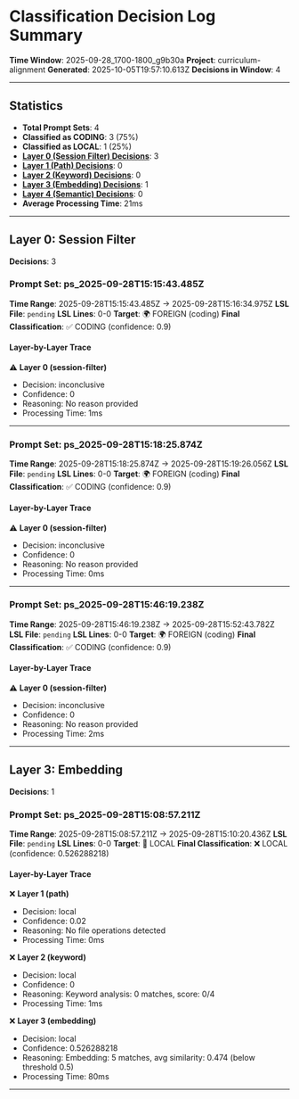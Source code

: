 # Classification Decision Log Summary

**Time Window**: 2025-09-28_1700-1800_g9b30a
**Project**: curriculum-alignment
**Generated**: 2025-10-05T19:57:10.613Z
**Decisions in Window**: 4

---

## Statistics

- **Total Prompt Sets**: 4
- **Classified as CODING**: 3 (75%)
- **Classified as LOCAL**: 1 (25%)
- **[Layer 0 (Session Filter) Decisions](#layer-0-session-filter)**: 3
- **[Layer 1 (Path) Decisions](#layer-1-path)**: 0
- **[Layer 2 (Keyword) Decisions](#layer-2-keyword)**: 0
- **[Layer 3 (Embedding) Decisions](#layer-3-embedding)**: 1
- **[Layer 4 (Semantic) Decisions](#layer-4-semantic)**: 0
- **Average Processing Time**: 21ms

---

## Layer 0: Session Filter

**Decisions**: 3

### Prompt Set: ps_2025-09-28T15:15:43.485Z

**Time Range**: 2025-09-28T15:15:43.485Z → 2025-09-28T15:16:34.975Z
**LSL File**: `pending`
**LSL Lines**: 0-0
**Target**: 🌍 FOREIGN (coding)
**Final Classification**: ✅ CODING (confidence: 0.9)

#### Layer-by-Layer Trace

⚠️ **Layer 0 (session-filter)**
- Decision: inconclusive
- Confidence: 0
- Reasoning: No reason provided
- Processing Time: 1ms

---

### Prompt Set: ps_2025-09-28T15:18:25.874Z

**Time Range**: 2025-09-28T15:18:25.874Z → 2025-09-28T15:19:26.056Z
**LSL File**: `pending`
**LSL Lines**: 0-0
**Target**: 🌍 FOREIGN (coding)
**Final Classification**: ✅ CODING (confidence: 0.9)

#### Layer-by-Layer Trace

⚠️ **Layer 0 (session-filter)**
- Decision: inconclusive
- Confidence: 0
- Reasoning: No reason provided
- Processing Time: 0ms

---

### Prompt Set: ps_2025-09-28T15:46:19.238Z

**Time Range**: 2025-09-28T15:46:19.238Z → 2025-09-28T15:52:43.782Z
**LSL File**: `pending`
**LSL Lines**: 0-0
**Target**: 🌍 FOREIGN (coding)
**Final Classification**: ✅ CODING (confidence: 0.9)

#### Layer-by-Layer Trace

⚠️ **Layer 0 (session-filter)**
- Decision: inconclusive
- Confidence: 0
- Reasoning: No reason provided
- Processing Time: 2ms

---

## Layer 3: Embedding

**Decisions**: 1

### Prompt Set: ps_2025-09-28T15:08:57.211Z

**Time Range**: 2025-09-28T15:08:57.211Z → 2025-09-28T15:10:20.436Z
**LSL File**: `pending`
**LSL Lines**: 0-0
**Target**: 📍 LOCAL
**Final Classification**: ❌ LOCAL (confidence: 0.526288218)

#### Layer-by-Layer Trace

❌ **Layer 1 (path)**
- Decision: local
- Confidence: 0.02
- Reasoning: No file operations detected
- Processing Time: 0ms

❌ **Layer 2 (keyword)**
- Decision: local
- Confidence: 0
- Reasoning: Keyword analysis: 0 matches, score: 0/4
- Processing Time: 1ms

❌ **Layer 3 (embedding)**
- Decision: local
- Confidence: 0.526288218
- Reasoning: Embedding: 5 matches, avg similarity: 0.474 (below threshold 0.5)
- Processing Time: 80ms

---

